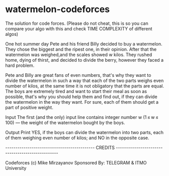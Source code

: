 # watermelon-codeforces
The solution for code forces. (Please do not cheat, this is so you can compare your algo with this and check TIME COMPLEXITY of different algos)


One hot summer day Pete and his friend Billy decided to buy a watermelon. They chose the biggest and the ripest one, in their opinion. 
After that the watermelon was weighed,and the scales showed w kilos. They rushed home, dying of thirst, and decided to divide the berry, however they faced
a hard problem.

Pete and Billy are great fans of even numbers, that's why they want to divide the watermelon in such a way that each of the two parts weighs even number of kilos, 
at the same time it is not obligatory that the parts are equal. The boys are extremely tired and want to start their meal as soon as possible, that's why you should
help them and find out, if they can divide the watermelon in the way they want. For sure, each of them should get a part of positive weight.

Input
The first (and the only) input line contains integer number w (1 ≤ w ≤ 100) — the weight of the watermelon bought by the boys.

Output
Print YES, if the boys can divide the watermelon into two parts, each of them weighing even number of kilos; and NO in the opposite case.

-------------------------------------------- CREDITS -------------------------------------------------

Codeforces (c) Mike Mirzayanov
Sponsored By:
TELEGRAM & ITMO University
